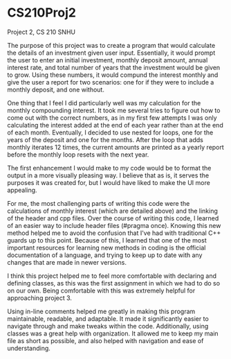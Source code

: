 # CS210Proj2
Project 2, CS 210 SNHU

The purpose of this project was to create a program that would calculate the details
of an investment given user input. Essentially, it would prompt the user to enter an
initial investment, monthly deposit amount, annual interest rate, and total number of years
that the investment would be given to grow. Using these numbers, it would compund the interest
monthly and give the user a report for two scenarios: one for if they were to include a monthly
deposit, and one without.

One thing that I feel I did particularly well was my calculation for the monthly compounding
interest. It took me several tries to figure out how to come out with the correct numbers, as
in my first few attempts I was only calculating the interest added at the end of each year rather
than at the end of each month. Eventually, I decided to use nested for loops, one for the years 
of the deposit and one for the months. After the loop that adds monthly iterates 12 times, the 
current amounts are printed as a yearly report before the monthly loop resets with the next year.

The first enhancement I would make to my code would be to format the output in a more visually
pleasing way. I believe that as is, it serves the purposes it was created for, but I would have
liked to make the UI more appealing.

For me, the most challenging parts of writing this code were the calculations of monthly interest
(which are detailed above) and the linking of the header and cpp files. Over the course of writing
this code, I learned of an easier way to include header files (#pragma once). Knowing this new
method helped me to avoid the confusion that I've had with traditional C++ guards up to this 
point. Because of this, I learned that one of the most important resources for learning new
methods in coding is the official documentation of a language, and trying to keep up to date
with any changes that are made in newer versions.

I think this project helped me to feel more comfortable with declaring and defining classes, as
this was the first assignment in which we had to do so on our own. Being comfortable with this 
was extremely helpful for approaching project 3.

Using in-line comments helped me greatly in making this program maintainable, readable, and
adaptable. It made it significantly easier to navigate through and make tweaks within the code.
Additionally, using classes was a great help with organization. It allowed me to keep my main 
file as short as possible, and also helped with navigation and ease of understanding.
